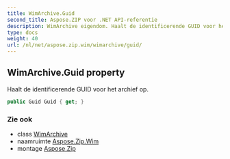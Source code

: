 ```yaml
---
title: WimArchive.Guid
second_title: Aspose.ZIP voor .NET API-referentie
description: WimArchive eigendom. Haalt de identificerende GUID voor het archief op.
type: docs
weight: 40
url: /nl/net/aspose.zip.wim/wimarchive/guid/
---
```

## WimArchive.Guid property

Haalt de identificerende GUID voor het archief op.

```csharp
public Guid Guid { get; }
```

### Zie ook

* class [WimArchive](../)
* naamruimte [Aspose.Zip.Wim](../../wimarchive/)
* montage [Aspose.Zip](../../../)


